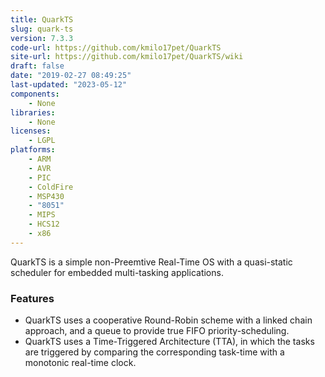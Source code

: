 ```yaml
---
title: QuarkTS
slug: quark-ts
version: 7.3.3
code-url: https://github.com/kmilo17pet/QuarkTS
site-url: https://github.com/kmilo17pet/QuarkTS/wiki
draft: false
date: "2019-02-27 08:49:25"
last-updated: "2023-05-12"
components:
    - None
libraries:
    - None
licenses:
    - LGPL
platforms:
    - ARM
    - AVR
    - PIC
    - ColdFire
    - MSP430
    - "8051"
    - MIPS
    - HCS12
    - x86
---
```








QuarkTS is a simple non-Preemtive Real-Time OS with a quasi-static scheduler for embedded multi-tasking applications. 

<!--more-->

### Features
- QuarkTS uses a cooperative Round-Robin scheme with a linked chain approach, and a queue to provide true FIFO priority-scheduling. 
- QuarkTS uses a Time-Triggered Architecture (TTA), in which the tasks are triggered by comparing the corresponding task-time with a monotonic real-time clock. 



